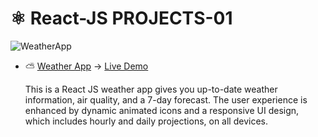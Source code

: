 # ⚛️ React-JS PROJECTS-01
![WeatherApp](https://github.com/Ayusht777/Weather-App-React-JS/assets/106388215/b4f6edde-e6f0-493c-b3a6-388c67f03fe9)

- ⛅ [Weather App](https://github.com/Ayusht777/Weather-App-React-JS) -> [Live Demo](https://ayusht777.github.io/Weather-App-React-JS/)

   This is a React JS weather app gives you up-to-date weather information, air quality, and a 7-day forecast. The user experience is enhanced by dynamic animated icons and a responsive UI design, which includes hourly and daily projections, on all devices.
